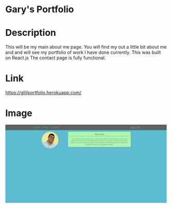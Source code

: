 # Gary's Portfolio

# Description

This will be my main about me page. You will find my out a little bit about me and and will see my portfolio of work I have done currently. This was built on React.js The contact page is fully functional.

# Link

https://gllilportfolio.herokuapp.com/

# Image

<img src="https://github.com/gllil/main-about-me/blob/master/public/assets/UpdatedAboutMe.PNG">